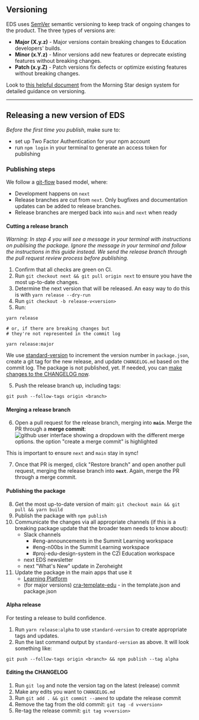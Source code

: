 ## Versioning

EDS uses [SemVer](https://semver.org/) semantic versioning to keep track of ongoing changes to the product. The three types of versions are:

- **Major (X.y.z)** - Major versions contain breaking changes to Education developers' builds.
- **Minor (x.Y.z)** - Minor versions add new features or deprecate existing features without breaking changes.
- **Patch (x.y.Z)** - Patch versions fix defects or optimize existing features without breaking changes.

Look to [this helpful document](http://designsystem.morningstar.com/about/versioning.html) from the Morning Star design system for detailed guidance on versioning.

---

## Releasing a new version of EDS

_Before the first time you publish_, make sure to:

- set up Two Factor Authentication for your npm account
- run `npm login` in your terminal to generate an access token for publishing

### Publishing steps

We follow a [git-flow](https://nvie.com/posts/a-successful-git-branching-model/) based model, where:

- Development happens on `next`
- Release branches are cut from `next`. Only bugfixes and documentation updates can be added to release branches.
- Release branches are merged back into `main` and `next` when ready

#### Cutting a release branch

_Warning: In step 4 you will see a message in your terminal with instructions on publising the package. Ignore the message in your terminal and follow the instructions in this guide instead. We send the release branch through the pull request review process before publishing._

1. Confirm that all checks are green on CI.
2. Run `git checkout next && git pull origin next` to ensure you have the most up-to-date changes.
3. Determine the next version that will be released. An easy way to do this is with `yarn release --dry-run`
4. Run `git checkout -b release-v<version>`
5. Run:

```
yarn release

# or, if there are breaking changes but
# they're not represented in the commit log

yarn release:major
```

We use [standard-version](https://github.com/conventional-changelog/standard-version) to increment the version number in `package.json`, create a git tag for the new release, and update `CHANGELOG.md` based on the commit log. The package is not published, yet. If needed, you can [make changes to the CHANGELOG now](#editing-the-changelog).

5. Push the release branch up, including tags:

```
git push --follow-tags origin <branch>
```

#### Merging a release branch

6. Open a pull request for the release branch, merging into **`main`**. Merge the PR through a **merge commit**:
   ![github user interface showing a dropdown with the different merge options. the option "create a merge commit" is highlighted](https://user-images.githubusercontent.com/15840841/170514789-4f936ba2-c63d-486c-827a-b9e9e86b612e.png)

This is important to ensure `next` and `main` stay in sync!

7. Once that PR is merged, click "Restore branch" and open another pull request, merging the release branch into **`next`**. Again, merge the PR through a merge commit.

#### Publishing the package

8. Get the most up-to-date version of main: `git checkout main && git pull && yarn build`
9. Publish the package with `npm publish`
10. Communicate the changes via all appropriate channels (if this is a breaking package update that the broader team needs to know about):
    - Slack channels
      - #eng-announcements in the Summit Learning workspace
      - #eng-n00bs in the Summit Learning workspace
      - #proj-edu-design-system in the CZI Education workspace
    - next EDS newsletter
    - next "What's New" update in Zeroheight
11. Update the package in the main apps that use it
    - [Learning Platform](https://github.com/FB-PLP/traject)
    - (for major versions) [cra-template-edu](https://github.com/chanzuckerberg/frontend-libs/tree/main/packages/cra-template-edu) - in the template.json and package.json

#### Alpha release

For testing a release to build confidence.

1. Run `yarn release:alpha` to use `standard-version` to create appropriate tags and updates.
2. Run the last command output by `standard-version` as above. It will look something like:

```
git push --follow-tags origin <branch> && npm publish --tag alpha
```

#### Editing the CHANGELOG

1. Run `git log` and note the version tag on the latest (release) commit
2. Make any edits you want to `CHANGELOG.md`
3. Run `git add . && git commit --amend` to update the release commit
4. Remove the tag from the old commit: `git tag -d v<version>`
5. Re-tag the release commit: `git tag v<version>`
